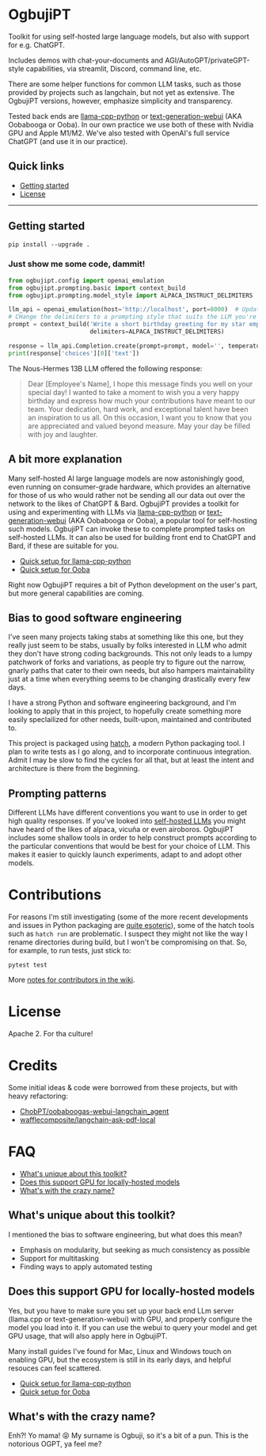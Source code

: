 # OgbujiPT

Toolkit for using self-hosted large language models, but also with support for e.g. ChatGPT.

Includes demos with chat-your-documents and AGI/AutoGPT/privateGPT-style capabilities, via streamlit, Discord, command line, etc.

There are some helper functions for common LLM tasks, such as those provided by
projects such as langchain, but not yet as extensive. The OgbujiPT versions,
however, emphasize simplicity and transparency.

Tested back ends are [llama-cpp-python](https://github.com/abetlen/llama-cpp-python) or [text-generation-webui](https://github.com/oobabooga/text-generation-webui) (AKA Oobabooga or Ooba). In our own practice we use both of these with Nvidia GPU and Apple M1/M2. We've also tested with OpenAI's full service ChatGPT (and use it in our practice).

<!--
Not yet in PyPI
[![PyPI - Version](https://img.shields.io/pypi/v/ogbujipt.svg)](https://pypi.org/project/ogbujipt)
[![PyPI - Python Version](https://img.shields.io/pypi/pyversions/ogbujipt.svg)](https://pypi.org/project/ogbujipt)
-->
## Quick links

- [Getting started]([#installation](getting-started))
- [License](#license)

-----

## Getting started

```console
pip install --upgrade .
```

<!--
Not yet in PyPI
```console
pip install ogbujipt
```
-->

### Just show me some code, dammit!

```py
from ogbujipt.config import openai_emulation
from ogbujipt.prompting.basic import context_build
from ogbujipt.prompting.model_style import ALPACA_INSTRUCT_DELIMITERS

llm_api = openai_emulation(host='http://localhost', port=8000)  # Update with your LLM host
# CHange the delimiters to a prompting style that suits the LLM you're using
prompt = context_build('Write a short birthday greeting for my star employee',
                       delimiters=ALPACA_INSTRUCT_DELIMITERS)

response = llm_api.Completion.create(prompt=prompt, model='', temperature=0.1, max_tokens=100)
print(response['choices'][0]['text'])
```

The Nous-Hermes 13B LLM offered the following response:

> Dear [Employee's Name],
> I hope this message finds you well on your special day! I wanted to take a moment to wish you a very happy birthday and express how much your contributions have meant to our team. Your dedication, hard work, and exceptional talent have been an inspiration to us all.
> On this occasion, I want you to know that you are appreciated and valued beyond measure. May your day be filled with joy and laughter.

## A bit more explanation

Many self-hosted AI large language models are now astonishingly good, even running on consumer-grade hardware, which provides an alternative for those of us who would rather not be sending all our data out over the network to the likes of ChatGPT & Bard. OgbujiPT provides a toolkit for using and experimenting with LLMs via [llama-cpp-python](https://github.com/abetlen/llama-cpp-python) or [text-generation-webui](https://github.com/oobabooga/text-generation-webui) (AKA Oobabooga or Ooba), a popular tool for self-hosting such models. OgbujiPT can invoke these to complete prompted tasks on self-hosted LLMs. It can also be used for
building front end to ChatGPT and Bard, if these are suitable for you.

* [Quick setup for llama-cpp-python](https://github.com/uogbuji/OgbujiPT/wiki/Quick-setup-for-llama-cpp-python-backend)
* [Quick setup for Ooba](https://github.com/uogbuji/OgbujiPT/wiki/Quick-setup-for-text-generation-webui-(Ooba)-backend)

Right now OgbujiPT requires a bit of Python development on the user's part, but more general capabilities are coming.

## Bias to good software engineering

I've seen many projects taking stabs at something like this one, but they really just seem to be stabs, usually by folks interested in LLM who admit they don't have strong coding backgrounds. This not only leads to a lumpy patchwork of forks and variations, as people try to figure out the narrow, gnarly paths that cater to their own needs, but also hampers maintainability just at a time when everything seems to be changing drastically every few days.

I have a strong Python and software engineering background, and I'm looking to apply that in this project, to hopefully create something more easily speclailized for other needs, built-upon, maintained and contributed to.

This project is packaged using [hatch](https://hatch.pypa.io/), a modern Python packaging tool. I plan to write tests as I go along, and to incorporate continuous integration. Admit I may be slow to find the cycles for all that, but at least the intent and architecture is there from the beginning.

## Prompting patterns

Different LLMs have different conventions you want to use in order to get high
quality responses. If you've looked into [self-hosted LLMs](https://huggingface.co/spaces/HuggingFaceH4/open_llm_leaderboard) you might have heard
of the likes of alpaca, vicuña or even airoboros. OgbujiPT includes some shallow
tools in order to help construct prompts according to the particular conventions
that would be best for your choice of LLM. This makes it easier to quickly launch
experiments, adapt to and adopt other models.

# Contributions

For reasons I'm still investigating (some of the more recent developments and issues in Python packaging are [quite esoteric](https://chriswarrick.com/blog/2023/01/15/how-to-improve-python-packaging/)), some of the hatch tools such as `hatch run` are problematic. I suspect they might not like the way I rename directories during build, but I won't be compromising on that. So, for example, to run tests, just stick to:

```shell
pytest test
```

More [notes for contributors in the wiki](https://github.com/uogbuji/OgbujiPT/wiki/Notes-for-contributors).

# License

Apache 2. For tha culture!

# Credits

Some initial ideas & code were borrowed from these projects, but with heavy refactoring:

* [ChobPT/oobaboogas-webui-langchain_agent](https://github.com/ChobPT/oobaboogas-webui-langchain_agent)
* [wafflecomposite/langchain-ask-pdf-local](https://github.com/wafflecomposite/langchain-ask-pdf-local)

# FAQ

- [What's unique about this toolkit?](#whats-unique-about-this-toolkit)
- [Does this support GPU for locally-hosted models](#does-this-support-gpu-for-locally-hosted-models)
- [What's with the crazy name?](#whats-with-the-crazy-name)

## What's unique about this toolkit?

I mentioned the bias to software engineering, but what does this mean?

* Emphasis on modularity, but seeking as much consistency as possible
* Support for multitasking
* Finding ways to apply automated testing

## Does this support GPU for locally-hosted models

Yes, but you have to make sure you set up your back end LLm server (llama.cpp or text-generation-webui) with GPU, and properly configure the model you load into it. If you can use the webui to query your model and get GPU usage, that will also apply here in OgbujiPT.

Many install guides I've found for Mac, Linux and Windows touch on enabling GPU, but the ecosystem is still in its early days, and helpful resouces can feel scattered.

* [Quick setup for llama-cpp-python](https://github.com/uogbuji/OgbujiPT/wiki/Quick-setup-for-llama-cpp-python-backend)
* [Quick setup for Ooba](https://github.com/uogbuji/OgbujiPT/wiki/Quick-setup-for-text-generation-webui-(Ooba)-backend)

## What's with the crazy name?

Enh?! Yo mama! 😝 My surname is Ogbuji, so it's a bit of a pun.
This is the notorious OGPT, ya feel me?
